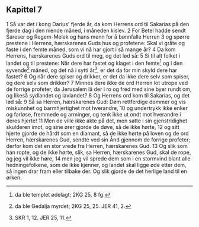 ## Kapittel 7

1 Så var det i kong Darius' fjerde år, da kom Herrens ord til Sakarias på den fjerde dag i den niende måned, i måneden kislev.
2 For Betel hadde sendt Sareser og Regem-Melek og hans menn for å bønnfalle Herren
3 og spørre prestene i Herrens, hærskarenes Guds hus og profetene: Skal vi gråte og faste i den femte måned, som vi nå har gjort i så mange år?
4 Da kom Herrens, hærskarenes Guds ord til meg, og det lød så:
5 Si til alt folket i landet og til prestene: Når dere har fastet og klaget i den femte[^1] og i den syvende[^2] måned, og det nå i sytti år[^3], er det da for min skyld dere har fastet?
6 Og når dere spiser og drikker, er det da ikke dere selv som spiser, og dere selv som drikker?
7 Minnes dere ikke de ord Herren lot utrope ved de forrige profeter, da Jerusalem lå der i ro og fred med sine byer rundt om, og likeså sydlandet og lavlandet?
8 Og Herrens ord kom til Sakarias, og det lød så:
9 Så sa Herren, hærskarenes Gud: Døm rettferdige dommer og vis miskunnhet og barmhjertighet mot hverandre,
10 og undertrykk ikke enker og farløse, fremmede og arminger, og tenk ikke ut ondt mot hverandre i deres hjerte!
11 Men de ville ikke akte på det, men satte i sin gjenstridighet skulderen imot, og sine ører gjorde de døve, så de ikke hørte,
12 og sitt hjerte gjorde de hårdt som en diamant, så de ikke hørte på loven og de ord Herren, hærskarenes Gud, sendte ved sin Ånd gjennom de forrige profeter; derfor kom det en stor vrede fra Herren, hærskarenes Gud.
13 Og slik som han ropte, og de ikke hørte, slik, sa Herren, hærskarenes Gud, skal de rope, og jeg vil ikke høre,
14 men jeg vil sprede dem som i en stormvind blant alle hedningefolkene, som de ikke kjenner, og landet skal ligge øde etter dem, så ingen drar fram eller tilbake der. Og slik gjorde de det herlige land til en ørken.

[^1]:  da ble templet ødelagt; 2KG 25, 8 fg.
[^2]:  da ble Gedalja myrdet; 2KG 25, 25. JER 41, 2.
[^3]:  SKR 1, 12. JER 25, 11.
